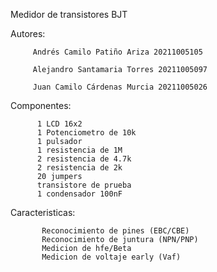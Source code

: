 Medidor de transistores BJT

Autores: 
        
         Andrés Camilo Patiño Ariza 20211005105

         Alejandro Santamaria Torres 20211005097

         Juan Camilo Cárdenas Murcia 20211005026
Componentes: 
          
          1 LCD 16x2                                                                    
          1 Potenciometro de 10k                                                 
          1 pulsador                                                             
          1 resistencia de 1M                                                          
          2 resistencia de 4.7k                                                       
          2 resistencia de 2k                                                       
          20 jumpers                                                              
          transistore de prueba                                               
          1 condensador 100nF                                                     
  
Caracteristicas: 

           Reconocimiento de pines (EBC/CBE)
           Reconocimiento de juntura (NPN/PNP) 
           Medicion de hfe/Beta                                              
           Medicion de voltaje early (Vaf)
